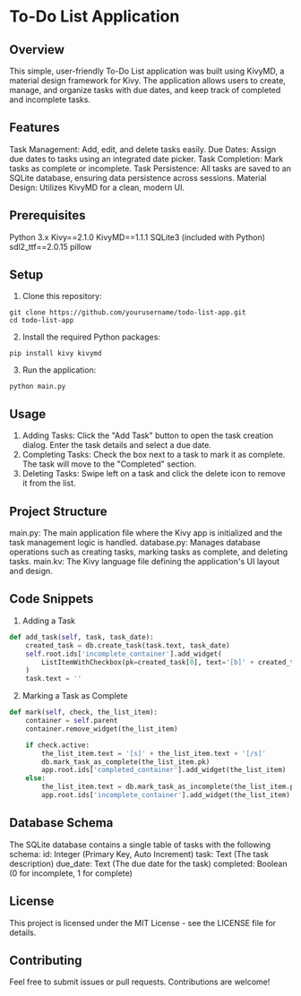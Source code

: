 # To-Do List Application
## Overview
This simple, user-friendly To-Do List application was built using KivyMD, a material design framework for Kivy. The application allows users to create, manage, and organize tasks with due dates, and keep track of completed and incomplete tasks.

## Features
Task Management: Add, edit, and delete tasks easily.
Due Dates: Assign due dates to tasks using an integrated date picker.
Task Completion: Mark tasks as complete or incomplete.
Task Persistence: All tasks are saved to an SQLite database, ensuring data persistence across sessions.
Material Design: Utilizes KivyMD for a clean, modern UI.

## Prerequisites
Python 3.x
Kivy==2.1.0
KivyMD==1.1.1
SQLite3 (included with Python)
sdl2_ttf==2.0.15
pillow

## Setup
1. Clone this repository:
```
git clone https://github.com/yourusername/todo-list-app.git
cd todo-list-app
```

2. Install the required Python packages:
```
pip install kivy kivymd
```

3. Run the application:
```
python main.py
```

## Usage
1. Adding Tasks: Click the "Add Task" button to open the task creation dialog. Enter the task details and select a due date.
2. Completing Tasks: Check the box next to a task to mark it as complete. The task will move to the "Completed" section.
3. Deleting Tasks: Swipe left on a task and click the delete icon to remove it from the list.

## Project Structure
main.py: The main application file where the Kivy app is initialized and the task management logic is handled.
database.py: Manages database operations such as creating tasks, marking tasks as complete, and deleting tasks.
main.kv: The Kivy language file defining the application's UI layout and design.

## Code Snippets
1. Adding a Task
```python
def add_task(self, task, task_date):
    created_task = db.create_task(task.text, task_date)
    self.root.ids['incomplete_container'].add_widget(
        ListItemWithCheckbox(pk=created_task[0], text='[b]' + created_task[1] + '[/b]', secondary_text=created_task[2])
    )
    task.text = ''
```

2. Marking a Task as Complete
```python
def mark(self, check, the_list_item):
    container = self.parent
    container.remove_widget(the_list_item)

    if check.active:
        the_list_item.text = '[s]' + the_list_item.text + '[/s]'
        db.mark_task_as_complete(the_list_item.pk)
        app.root.ids['completed_container'].add_widget(the_list_item)
    else:
        the_list_item.text = db.mark_task_as_incomplete(the_list_item.pk)
        app.root.ids['incomplete_container'].add_widget(the_list_item)
```

## Database Schema
The SQLite database contains a single table of tasks with the following schema:
id: Integer (Primary Key, Auto Increment)
task: Text (The task description)
due_date: Text (The due date for the task)
completed: Boolean (0 for incomplete, 1 for complete)

## License
This project is licensed under the MIT License - see the LICENSE file for details.

## Contributing
Feel free to submit issues or pull requests. Contributions are welcome!
